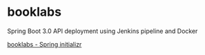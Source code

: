 # booklabs
Spring Boot 3.0 API deployment using Jenkins pipeline and Docker

[booklabs - Spring initializr](https://start.spring.io/#!type=maven-project&language=java&platformVersion=3.1.1&packaging=jar&jvmVersion=17&groupId=com.jnsdev&artifactId=booklabs&name=booklabs&description=Spring%20Boot%203.0%20API%20deployment%20using%20Jenkins%20pipeline%20and%20Docker&packageName=com.jnsdev.booklabs&dependencies=web,data-jpa,validation,postgresql,lombok,devtools)
